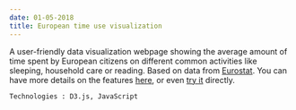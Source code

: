 ```yaml
---
date: 01-05-2018
title: European time use visualization
---
```


A user-friendly data visualization webpage showing the average amount of time spent by European citizens on different common activities like sleeping, household care or reading. Based on data from [Eurostat](http://appsso.eurostat.ec.europa.eu/nui/show.do?dataset=tus_00week&lang=en). You can have more details on the features [here](assets/pdf/igr204-poster.pdf), or even [try it](http://www.zhufangda.com/IGR204_Visualization/#) directly.

`Technologies : D3.js, JavaScript`